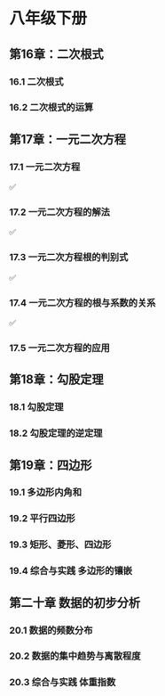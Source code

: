 # 八年级下册

## 第16章：二次根式

### 16.1 二次根式

### 16.2 二次根式的运算

## 第17章：一元二次方程

### 17.1 一元二次方程

✅

### 17.2 一元二次方程的解法

✅

### 17.3 一元二次方程根的判别式

✅

### 17.4 一元二次方程的根与系数的关系

✅

### 17.5 一元二次方程的应用

## 第18章：勾股定理

### 18.1 勾股定理

### 18.2 勾股定理的逆定理

## 第19章：四边形

### 19.1 多边形内角和

### 19.2 平行四边形

### 19.3 矩形、菱形、四边形

### 19.4 综合与实践 多边形的镶嵌

## 第二十章 数据的初步分析

### 20.1 数据的频数分布

### 20.2 数据的集中趋势与离散程度

### 20.3 综合与实践 体重指数
